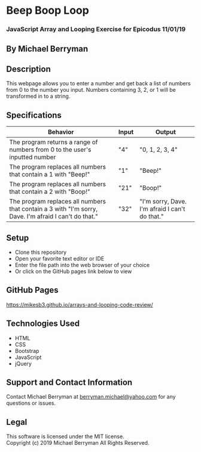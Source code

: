 # Beep Boop Loop

### JavaScript Array and Looping Exercise for Epicodus 11/01/19

## By Michael Berryman

## Description
This webpage allows you to enter a number and get back a list of numbers from 0 to the number you input. Numbers containing 3, 2, or 1 will be transformed in to a string.

## Specifications
| Behavior | Input | Output|
|----------|-------|-------|
| The program returns a range of numbers from 0 to the user's inputted number | "4" | "0, 1, 2, 3, 4" |
| The program replaces all numbers that contain a 1 with "Beep!" | "1" | "Beep!" |
| The program replaces all numbers that contain a 2 with "Boop!" | "21" | "Boop!" |
| The program replaces all numbers that contain a 3 with "I'm sorry, Dave. I'm afraid I can't do that." | "32" | "I'm sorry, Dave. I'm afraid I can't do that." |

## Setup
* Clone this repository
* Open your favorite text editor or IDE
* Enter the file path into the web browser of your choice
* Or click on the GitHub pages link below to view

## GitHub Pages
https://mikesb3.github.io/arrays-and-looping-code-review/

## Technologies Used
* HTML
* CSS
* Bootstrap
* JavaScript
* jQuery

## Support and Contact Information
Contact Michael Berryman at berryman.michael@yahoo.com for any questions or issues.

## Legal
This software is licensed under the MIT license.  
Copyright (c) 2019 Michael Berryman All Rights Reserved.
